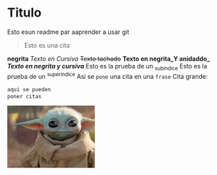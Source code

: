 # Titulo

Esto esun readme par aaprender a usar git

> Esto es una cita

**negrita**
_Texto en Cursiva_
~~Texto tachado~~
**Texto en negrita_Y anidaddo_**
***Texto en negrita y cursiva***
Esto es la prueba de un <sub>subindice</sub>
Esto es la prueba de un <sup>superindice</sup>
Asi se `pone` una cita en una `frase`
Cita grande:
```
aqui se pueden
poner citas

```
![yoda](./images/yoda.jpeg)
